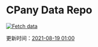 # CPany Data Repo

[![Fetch data](https://github.com/yjl9903/CPany/actions/workflows/fetch.yml/badge.svg)](https://github.com/yjl9903/CPany/actions/workflows/fetch.yml)

<!-- START_SECTION: update_time -->
更新时间：[2021-08-19 01:00](https://www.timeanddate.com/worldclock/fixedtime.html?msg=Fetch+data&iso=20210819T010033&p1=237)
<!-- END_SECTION: update_time -->
